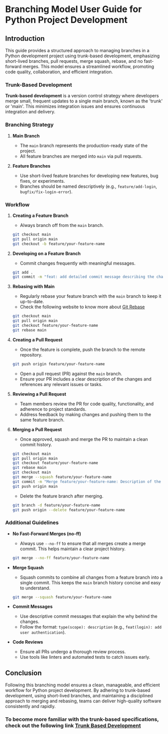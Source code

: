 # Branching Model User Guide for Python Project Development

## Introduction

This guide provides a structured approach to managing branches in a Python development project using trunk-based 
development, emphasizing short-lived branches, pull requests, merge squash, rebase, and no fast-forward merges. 
This model ensures a streamlined workflow, promoting code quality, collaboration, and efficient integration.

### Trunk-Based Development

**Trunk-based development** is a version control strategy where developers merge small, frequent updates to a single main 
branch, known as the 'trunk' or 'main'. This minimizes integration issues and ensures continuous integration and delivery.

### Branching Strategy

1. **Main Branch**
   - The `main` branch represents the production-ready state of the project.
   - All feature branches are merged into `main` via pull requests.

2. **Feature Branches**
   - Use short-lived feature branches for developing new features, bug fixes, or experiments.
   - Branches should be named descriptively (e.g., `feature/add-login`, `bugfix/fix-login-error`).

### Workflow

1. **Creating a Feature Branch**
   - Always branch off from the `main` branch.
   ```sh
   git checkout main
   git pull origin main
   git checkout -b feature/your-feature-name
   ```

2. **Developing on a Feature Branch**
   - Commit changes frequently with meaningful messages.
   ```sh
   git add .
   git commit -m "feat: add detailed commit message describing the change"
   ```

3. **Rebasing with Main**
   - Regularly rebase your feature branch with the `main` branch to keep it up-to-date.
   - Check the following website to know more about [Git Rebase](https://www.atlassian.com/br/git/tutorials/rewriting-history/git-rebase)
   ```sh
   git checkout main
   git pull origin main
   git checkout feature/your-feature-name
   git rebase main
   ```

4. **Creating a Pull Request**
   - Once the feature is complete, push the branch to the remote repository.
   ```sh
   git push origin feature/your-feature-name
   ```
   - Open a pull request (PR) against the `main` branch.
   - Ensure your PR includes a clear description of the changes and references any relevant issues or tasks.

5. **Reviewing a Pull Request**
   - Team members review the PR for code quality, functionality, and adherence to project standards.
   - Address feedback by making changes and pushing them to the same feature branch.

6. **Merging a Pull Request**
   - Once approved, squash and merge the PR to maintain a clean commit history.
   ```sh
   git checkout main
   git pull origin main
   git checkout feature/your-feature-name
   git rebase main
   git checkout main
   git merge --squash feature/your-feature-name
   git commit -m "Merge feature/your-feature-name: Description of the feature"
   git push origin main
   ```
   - Delete the feature branch after merging.
   ```sh
   git branch -d feature/your-feature-name
   git push origin --delete feature/your-feature-name
   ```

### Additional Guidelines

- **No Fast-Forward Merges (no-ff)**
  - Always use `--no-ff` to ensure that all merges create a merge commit. This helps maintain a clear project history.
  ```sh
  git merge --no-ff feature/your-feature-name
  ```

- **Merge Squash**
  - Squash commits to combine all changes from a feature branch into a single commit. This keeps the `main` branch history concise and easy to understand.
  ```sh
  git merge --squash feature/your-feature-name
  ```

- **Commit Messages**
  - Use descriptive commit messages that explain the why behind the changes.
  - Follow the format: `type(scope): description` (e.g., `feat(login): add user authentication`).

- **Code Reviews**
  - Ensure all PRs undergo a thorough review process.
  - Use tools like linters and automated tests to catch issues early.

## Conclusion

Following this branching model ensures a clean, manageable, and efficient workflow for Python project development. 
By adhering to trunk-based development, using short-lived branches, and maintaining a disciplined approach to merging 
and rebasing, teams can deliver high-quality software consistently and rapidly.

### To become more familiar with the trunk-based specifications, check out the following link [Trunk Based Development](https://trunkbaseddevelopment.com/)